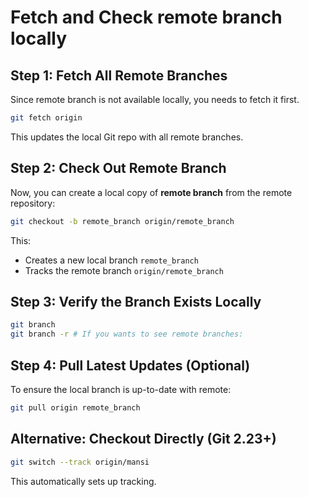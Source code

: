 # Fetch and Check remote branch locally

## Step 1: Fetch All Remote Branches

Since remote branch is not available locally, you needs to fetch it first.

```bash
git fetch origin
```

This updates the local Git repo with all remote branches.

## Step 2: Check Out Remote Branch

Now, you can create a local copy of **remote branch** from the remote repository:

```bash
git checkout -b remote_branch origin/remote_branch
```

This:

- Creates a new local branch `remote_branch`
- Tracks the remote branch `origin/remote_branch`

## Step 3: Verify the Branch Exists Locally

```bash
git branch
git branch -r # If you wants to see remote branches:
```

## Step 4: Pull Latest Updates (Optional)

To ensure the local branch is up-to-date with remote:

```bash
git pull origin remote_branch
```

## Alternative: Checkout Directly (Git 2.23+)

```bash
git switch --track origin/mansi
```

This automatically sets up tracking.
